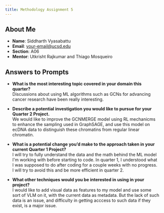 ```yaml
---
title: Methodology Assignment 5
---
```


## About Me
- **Name**: Siddharth Vyasabattu
- **Email**: your-email@ucsd.edu
- **Section**: A06
- **Mentor**: Utkrisht Rajkumar and Thiago Mosqueiro

## Answers to Prompts
- **What is the most interesting topic covered in your domain this quarter?**  
  Discussions about using ML algorithms such as GCNs for advancing cancer research have been really interesting. 

- **Describe a potential investigation you would like to pursue for your Quarter 2 Project.**  
  We would like to improve the GCNMERGE model using RL mechanicms to enhance the sampling used in GraphSAGE, and use this model on ecDNA data to distinguish these chromatins from regular linear chromatin. 

- **What is a potential change you’d make to the approach taken in your current Quarter 1 Project?**  
  I will try to fully understand the data and the math behind the ML model I'm working with before starting to code. In quarter 1, I understood what I was supposed to do after coding for a couple weeks with no progress. I will try to avoid this and be more efficient in quarter 2. 

- **What other techniques would you be interested in using in your project?**  
  I would like to add visual data as features to my model and use some sort of VLM on it, with the current data as metadata. But the lack of such data is an issue, and difficulty in getting acccess to such data if they exist, is a major issue. 
